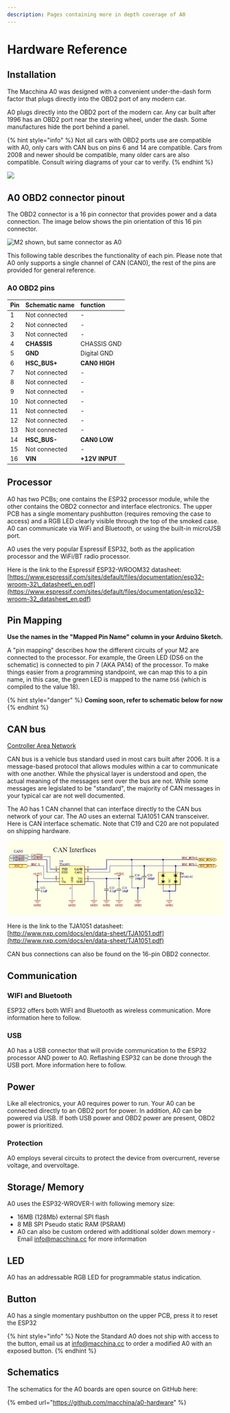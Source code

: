 ```yaml
---
description: Pages containing more in depth coverage of A0
---
```


# Hardware Reference

## Installation

The Macchina A0 was designed with a convenient under-the-dash form factor that plugs directly into the OBD2 port of any modern car. 

A0 plugs directly into the OBD2 port of the modern car. Any car built after 1996 has an OBD2 port near the steering wheel, under the dash. Some manufactures hide the port behind a panel. 

{% hint style="info" %}
Not all cars with OBD2 ports use are compatible with A0, only cars with CAN bus on pins 6 and 14 are compatible. Cars from 2008 and newer should be compatible, many older cars are also compatible. Consult wiring diagrams of your car to verify. 
{% endhint %}

![](../.gitbook/assets/utd_09c94.png)

## A0 OBD2 connector pinout

The OBD2 connector is a 16 pin connector that provides power and a data connection. The image below shows the pin orientation of this 16 pin connector.



![M2 shown, but same connector as A0](../.gitbook/assets/utd_connector.png)

This following table describes the functionality of each pin. Please note that A0 only supports a single channel of CAN \(CAN0\), the rest of the pins are provided for general reference.

### A0 OBD2 pins

| Pin | Schematic name | function |
| :--- | :--- | :--- |
| 1 | Not connected | - |
| 2 | Not connected | - |
| 3 | Not connected | - |
| 4 | **CHASSIS** | CHASSIS GND |
| 5 | **GND** | Digital GND |
| 6 | **HSC\_BUS+** | **CAN0 HIGH** |
| 7 | Not connected | - |
| 8 | Not connected | - |
| 9 | Not connected | - |
| 10 | Not connected | - |
| 11 | Not connected | - |
| 12 | Not connected | - |
| 13 | Not connected | - |
| 14 | **HSC\_BUS-** | **CAN0 LOW** |
| 15 | Not connected | - |
| 16 | **VIN** | **+12V INPUT** |

## Processor

A0 has two PCBs; one contains the ESP32 processor module, while the other contains the OBD2 connector and interface electronics. The upper PCB has a single momentary pushbutton \(requires removing the case to access\) and a RGB LED clearly visible through the top of the smoked case. A0 can communicate via WiFi and Bluetooth, or using the built-in microUSB port.

A0 uses the very popular Espressif ESP32, both as the application processor and the WiFi/BT radio processor.

Here is the link to the Espressif ESP32-WROOM32 datasheet: [https://www.espressif.com/sites/default/files/documentation/esp32-wroom-32\_datasheet\_en.pdf](https://www.espressif.com/sites/default/files/documentation/esp32-wroom-32_datasheet_en.pdf)

## Pin Mapping

**Use the names in the "Mapped Pin Name" column in your Arduino Sketch.**

A "pin mapping" describes how the different circuits of your M2 are connected to the processor. For example, the Green LED \(DS6 on the schematic\) is connected to pin 7 \(AKA PA14\) of the processor. To make things easier from a programming standpoint, we can map this to a pin name, in this case, the green LED is mapped to the name `DS6` \(which is compiled to the value 18\).

{% hint style="danger" %}
**Coming soon, refer to schematic below for now**
{% endhint %}

## CAN bus

[Controller Area Network](https://en.wikipedia.org/wiki/CAN_bus)​

CAN bus is a vehicle bus standard used in most cars built after 2006. It is a message-based protocol that allows modules within a car to communicate with one another. While the physical layer is understood and open, the actual meaning of the messages sent over the bus are not. While some messages are legislated to be "standard", the majority of CAN messages in your typical car are not well documented.

The A0 has 1 CAN channel that can interface directly to the CAN bus network of your car. The A0 uses an external TJA1051 CAN transceiver. Here is CAN interface schematic. Note that C19 and C20 are not populated on shipping hardware. 

![](../.gitbook/assets/2020-08-13-14_21_06-sch-01032-r0-schem.pdf-adobe-acrobat-reader-dc.png)



Here is the link to the TJA1051 datasheet: [http://www.nxp.com/docs/en/data-sheet/TJA1051.pdf](http://www.nxp.com/docs/en/data-sheet/TJA1051.pdf)​

CAN bus connections can also be found on the 16-pin OBD2 connector.

## Communication  <a id="usb"></a>

### WIFI and Bluetooth

ESP32 offers both WIFI and Bluetooth as wireless communication. More information here to follow.

### USB

A0 has a USB connector that will provide communication to the ESP32 processor AND power to A0. Reflashing ESP32 can be done through the USB port. More information here to follow.

## Power

Like all electronics, your A0 requires power to run. Your A0 can be connected directly to an OBD2 port for power. In addition, A0 can be powered via USB. If both USB power and OBD2 power are present, OBD2 power is prioritized. 

### Protection

A0 employs several circuits to protect the device from overcurrent, reverse voltage, and overvoltage.

## Storage/ Memory

A0 uses the ESP32-WROVER-I with following memory size: 

* 16MB \(128Mb\) external SPI flash
* 8 MB SPI Pseudo static RAM \(PSRAM\)
* A0 can also be custom ordered with additional solder down memory - Email info@macchina.cc for more information

## LED <a id="leds"></a>

A0 has an addressable RGB LED for programmable status indication.

## Button <a id="buttons"></a>

A0 has a single momentary pushbutton on the upper PCB, press it to reset the ESP32

{% hint style="info" %}
Note the Standard A0 does not ship with access to the button, email us at info@macchina.cc to order a modified A0 with an exposed button. 
{% endhint %}

## Schematics

The schematics for the A0 boards are open source on GitHub​ here: 

{% embed url="https://github.com/macchina/a0-hardware" %}

